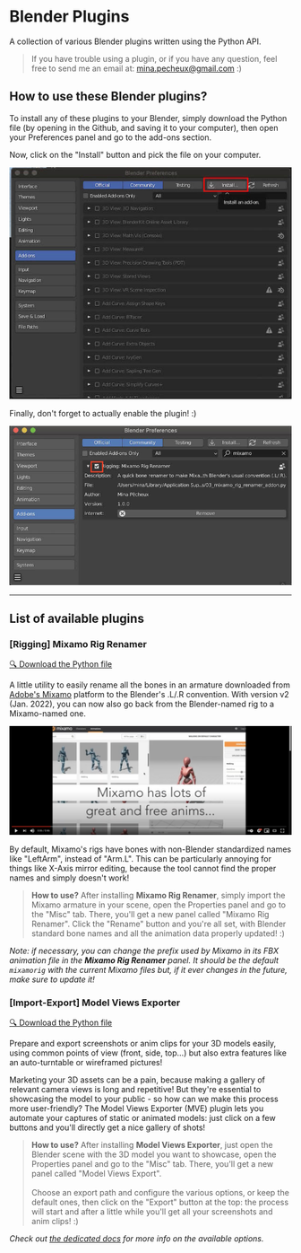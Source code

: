 # Blender Plugins

A collection of various Blender plugins written using the Python API.

> If you have trouble using a plugin, or if you have any question, feel free to send me an email at: mina.pecheux@gmail.com :)

## How to use these Blender plugins?

To install any of these plugins to your Blender, simply download the Python file (by opening in the Github, and saving it to your computer), then open your Preferences panel and go to the add-ons section.

Now, click on the "Install" button and pick the file on your computer.

![addon-install](./img/addon-install.jpg)

Finally, don't forget to actually enable the plugin! :)

![addon-enable](./img/addon-enable.jpg)

---

## List of available plugins

### [Rigging] Mixamo Rig Renamer

[🔍 Download the Python file](./Rigging/MixamoRigRenamer.py)

A little utility to easily rename all the bones in an armature downloaded from [Adobe's Mixamo](https://mixamo.com/) platform to the Blender's .L/.R convention. With version v2 (Jan. 2022), you can now also go back from the Blender-named
rig to a Mixamo-named one.

[![demo-mixamo-rig-renamer](./img/yt-icon_MixamoRigRenamer.png)](http://www.youtube.com/watch?v=yr9OXtdriHY)

By default, Mixamo's rigs have bones with non-Blender standardized names like "LeftArm", instead of "Arm.L". This can be particularly annoying for things like X-Axis mirror editing, because the tool cannot find the proper names and simply doesn't work!

> **How to use?** After installing **Mixamo Rig Renamer**, simply import the Mixamo armature in your scene, open the Properties panel and go to the "Misc" tab. There, you'll get a new panel called "Mixamo Rig Renamer". Click the "Rename" button and you're all set, with Blender standard bone names and all the animation data properly updated! :)

*Note: if necessary, you can change the prefix used by Mixamo in its FBX animation file in the **Mixamo Rig Renamer** panel. It should be the default `mixamorig` with the current Mixamo files but, if it ever changes in the future, make sure to update it!*

### [Import-Export] Model Views Exporter

[🔍 Download the Python file](./ImportExport/ModelViewsExporter.py)

Prepare and export screenshots or anim clips for your 3D models easily, using common points of view (front, side, top...) but also extra features like an auto-turntable or wireframed pictures!

<!-- [![demo-model-views-exporter](./img/yt-icon_ModelViewsExporter.png)](http://www.youtube.com/watch?v=yr9OXtdriHY) -->

Marketing your 3D assets can be a pain, because making a gallery of relevant camera views is long and repetitive! But they're essential to showcasing the model to your public - so how can we make this process more user-friendly?
The Model Views Exporter (MVE) plugin lets you automate your captures of static or animated models: just click on a few buttons and you'll directly get a nice gallery of shots!

> **How to use?** After installing **Model Views Exporter**, just open the Blender scene with the 3D model you want to showcase, open the Properties panel and go to the "Misc" tab. There, you'll get a new panel called "Model Views Export".<br /><br />Choose an export path and configure the various options, or keep the default ones, then click on the "Export" button at the top: the process will start and after a little while you'll get all your screenshots and anim clips! :)

*Check out [the dedicated docs](./ImportExport/ModelViewsExporter.md) for more info on the available options.*
